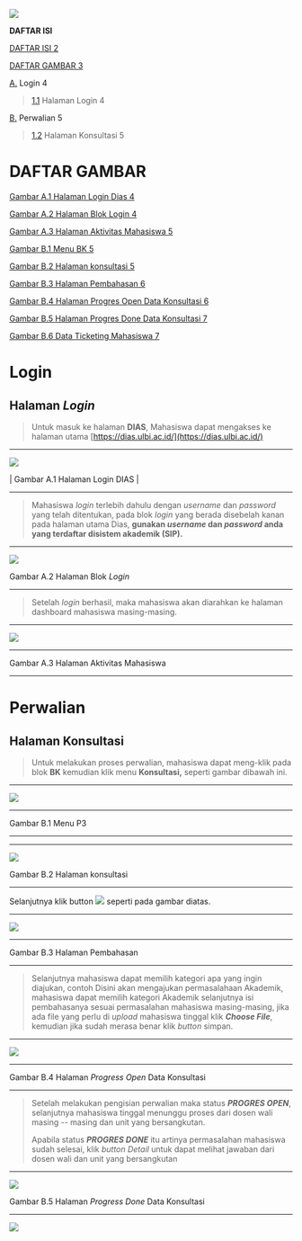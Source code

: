 ![](vertopal_630491c25ca54255b95d865cd629747c/media/image17.jpg)

**DAFTAR ISI**

[DAFTAR ISI 2](#_heading=h.gjdgxs)

[DAFTAR GAMBAR 3](#daftar-gambar)

[A.](#login) Login 4

> [1.1](#halaman-login) Halaman Login 4

[B.](#perwalian) Perwalian 5

> [1.2](#halaman-konsultasi) Halaman Konsultasi 5

# DAFTAR GAMBAR

[Gambar A.1 Halaman Login Dias 4](#_heading=h.2et92p0)

[Gambar A.2 Halaman Blok Login 4](#_heading=h.tyjcwt)

[Gambar A.3 Halaman Aktivitas Mahasiswa 5](#_heading=h.3dy6vkm)

[Gambar B.1 Menu BK 5](#_heading=h.2s8eyo1)

[Gambar B.2 Halaman konsultasi 5](#_heading=h.17dp8vu)

[Gambar B.3 Halaman Pembahasan 6](#_heading=h.26in1rg)

[Gambar B.4 Halaman Progres Open Data Konsultasi 6](#_heading=h.lnxbz9)

[Gambar B.5 Halaman Progres Done Data Konsultasi 7](#_heading=h.35nkun2)

[Gambar B.6 Data Ticketing Mahasiswa 7](#_heading=h.1ksv4uv)

#  Login

## Halaman *Login*

> Untuk masuk ke halaman **DIAS**, Mahasiswa dapat mengakses ke halaman
> utama
> [https://dias.ulbi.ac.id/](https://dias.ulbi.ac.id/)

-----------------------------------------------------------------------
 ![](vertopal_630491c25ca54255b95d865cd629747c/media/image1.png)

| Gambar A.1 Halaman Login DIAS |

-----------------------------------------------------------------------

> Mahasiswa *login* terlebih dahulu dengan *username* dan *password*
> yang telah ditentukan, pada blok *login* yang berada disebelah kanan
> pada halaman utama Dias, **gunakan *username* dan *password* anda yang
> terdaftar disistem akademik (SIP).**

  ----------------------------------------------------------------------------------------------
  ![](vertopal_630491c25ca54255b95d865cd629747c/media/image3.png)

  Gambar A.2 Halaman Blok *Login*

  ----------------------------------------------------------------------------------------------

> Setelah *login* berhasil, maka mahasiswa akan diarahkan ke halaman
> dashboard mahasiswa masing-masing.

  ---------------------------------------------------------------------------------------------
  ![](vertopal_630491c25ca54255b95d865cd629747c/media/image6.png)

 ----------------------------------------------------------------------------------------------
Gambar A.3 Halaman Aktivitas Mahasiswa

  ---------------------------------------------------------------------------------------------

#  Perwalian

## Halaman Konsultasi 

> Untuk melakukan proses perwalian, mahasiswa dapat meng-klik pada blok
> **BK** kemudian klik menu **Konsultasi,** seperti gambar dibawah ini.

  -----------------------------------------------------------------------------------------------
  ![](vertopal_630491c25ca54255b95d865cd629747c/media/image16.png)
  
  ----------------------------------------------------------------------------------------------
 Gambar B.1 Menu P3

  -----------------------------------------------------------------------------------------------

  ----------------------------------------------------------------------------------------------
  ![](vertopal_630491c25ca54255b95d865cd629747c/media/image12.png)

Gambar B.2 Halaman konsultasi

  ----------------------------------------------------------------------------------------------

Selanjutnya klik button
![](vertopal_630491c25ca54255b95d865cd629747c/media/image14.png)
seperti pada gambar diatas.

  ----------------------------------------------------------------------------------------------
  ![](vertopal_630491c25ca54255b95d865cd629747c/media/image15.png)
  
  ----------------------------------------------------------------------------------------------
Gambar B.3 Halaman Pembahasan

  ----------------------------------------------------------------------------------------------

> Selanjutnya mahasiswa dapat memilih kategori apa yang ingin diajukan,
> contoh Disini akan mengajukan permasalahaan Akademik, mahasiswa dapat
> memilih kategori Akademik selanjutnya isi pembahasanya sesuai
> permasalahan mahasiswa masing-masing, jika ada file yang perlu di
> *upload* mahasiswa tinggal klik ***Choose File***, kemudian jika sudah
> merasa benar klik *button* simpan.

  ---------------------------------------------------------------------------------------------
  ![](vertopal_630491c25ca54255b95d865cd629747c/media/image5.png)
  
  ---------------------------------------------------------------------------------------------
Gambar B.4 Halaman *Progress* *Open* Data Konsultasi

  ---------------------------------------------------------------------------------------------

> Setelah melakukan pengisian perwalian maka status ***PROGRES OPEN***,
> selanjutnya mahasiswa tinggal menunggu proses dari dosen wali masing
> -- masing dan unit yang bersangkutan.
>
> Apabila status ***PROGRES DONE*** itu artinya permasalahan mahasiswa
> sudah selesai, klik *button Detail* untuk dapat melihat jawaban dari
> dosen wali dan unit yang bersangkutan

-----------------------------------------------------------------------
 ![](vertopal_630491c25ca54255b95d865cd629747c/media/image2.png)



Gambar B.5 Halaman *Progress* *Done*  Data Konsultasi      

-----------------------------------------------------------------------
![](vertopal_630491c25ca54255b95d865cd629747c/media/image13.png)    

